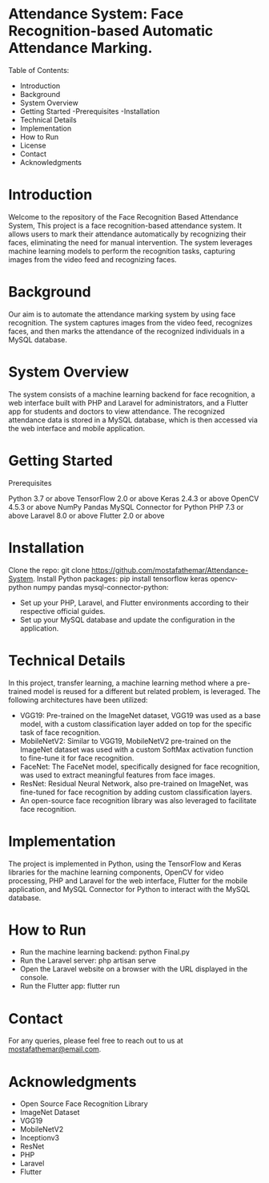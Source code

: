 # Attendance System: Face Recognition-based Automatic Attendance Marking.

Table of Contents:

- Introduction
- Background
- System Overview
- Getting Started
   -Prerequisites
   -Installation
- Technical Details
- Implementation
- How to Run
- License
- Contact
- Acknowledgments

  
# Introduction

Welcome to the repository of the Face Recognition Based Attendance System,
This project is a face recognition-based attendance system. It allows users to mark their attendance automatically by recognizing their faces, eliminating the need for manual intervention. The system leverages machine learning models to perform the recognition tasks, capturing images from the video feed and recognizing faces.

# Background

Our aim is to automate the attendance marking system by using face recognition. The system captures images from the video feed, recognizes faces, and then marks the attendance of the recognized individuals in a MySQL database.

# System Overview

The system consists of a machine learning backend for face recognition, a web interface built with PHP and Laravel for administrators, and a Flutter app for students and doctors to view attendance. The recognized attendance data is stored in a MySQL database, which is then accessed via the web interface and mobile application.

# Getting Started

Prerequisites

Python 3.7 or above
TensorFlow 2.0 or above
Keras 2.4.3 or above
OpenCV 4.5.3 or above
NumPy
Pandas
MySQL Connector for Python
PHP 7.3 or above
Laravel 8.0 or above
Flutter 2.0 or above

# Installation

Clone the repo: git clone https://github.com/mostafathemar/Attendance-System.
Install Python packages: pip install tensorflow keras opencv-python numpy pandas mysql-connector-python:

  - Set up your PHP, Laravel, and Flutter environments according to their respective official guides.
  - Set up your MySQL database and update the configuration in the application.
   
# Technical Details

In this project, transfer learning, a machine learning method where a pre-trained model is reused for a different but related problem, is leveraged. The following architectures have been utilized:

- VGG19: Pre-trained on the ImageNet dataset, VGG19 was used as a base model, with a custom classification layer added on top for the specific task of face recognition.
- MobileNetV2: Similar to VGG19, MobileNetV2 pre-trained on the ImageNet dataset was used with a custom SoftMax activation function to fine-tune it for face recognition.
- FaceNet: The FaceNet model, specifically designed for face recognition, was used to extract meaningful features from face images.
- ResNet: Residual Neural Network, also pre-trained on ImageNet, was fine-tuned for face recognition by adding custom classification layers.
- An open-source face recognition library was also leveraged to facilitate face recognition.

# Implementation

The project is implemented in Python, using the TensorFlow and Keras libraries for the machine learning components, OpenCV for video processing, PHP and Laravel for the web interface, Flutter for the mobile application, and MySQL Connector for Python to interact with the MySQL database.

# How to Run

- Run the machine learning backend: python Final.py
- Run the Laravel server: php artisan serve
- Open the Laravel website on a browser with the URL displayed in the console.
- Run the Flutter app: flutter run

# Contact

For any queries, please feel free to reach out to us at mostafathemar@email.com.

# Acknowledgments

- Open Source Face Recognition Library
- ImageNet Dataset
- VGG19
- MobileNetV2
- Inceptionv3
- ResNet
- PHP
- Laravel
- Flutter
